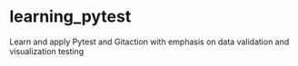 # learning_pytest
Learn and apply Pytest and Gitaction with emphasis on data validation and visualization testing
